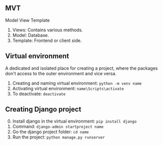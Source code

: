 ## MVT

Model View Template

1. Views: Contains various methods.
2. Model: Database.
3. Template: Frontend or client side.

## Virtual environment

A dedicated and isolated place for creating a project, where the packages don't access to the outer environment and vice versa.

1. Creating and naming virtual environment: `python -m venv name`
2. Activating virtual environment: `name\Scripts\activate`
3. To deactivate: `deactivate`

## Creating Django project

0. Install django in the virtual environment: `pip install django`
1. Command: `django-admin startproject name`
2. Go the django project folder: `cd name`
3. Run the project: `python manage.py runserver`
